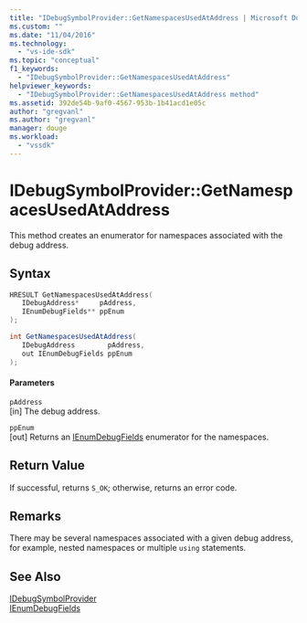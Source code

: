 ```yaml
---
title: "IDebugSymbolProvider::GetNamespacesUsedAtAddress | Microsoft Docs"
ms.custom: ""
ms.date: "11/04/2016"
ms.technology: 
  - "vs-ide-sdk"
ms.topic: "conceptual"
f1_keywords: 
  - "IDebugSymbolProvider::GetNamespacesUsedAtAddress"
helpviewer_keywords: 
  - "IDebugSymbolProvider::GetNamespacesUsedAtAddress method"
ms.assetid: 392de54b-9af0-4567-953b-1b41acd1e05c
author: "gregvanl"
ms.author: "gregvanl"
manager: douge
ms.workload: 
  - "vssdk"
---
```

# IDebugSymbolProvider::GetNamespacesUsedAtAddress
This method creates an enumerator for namespaces associated with the debug address.  
  
## Syntax  
  
```cpp  
HRESULT GetNamespacesUsedAtAddress(   
   IDebugAddress*     pAddress,  
   IEnumDebugFields** ppEnum  
);  
```  
  
```csharp  
int GetNamespacesUsedAtAddress(  
   IDebugAddress        pAddress,  
   out IEnumDebugFields ppEnum  
);  
```  
  
#### Parameters  
 `pAddress`  
 [in] The debug address.  
  
 `ppEnum`  
 [out] Returns an [IEnumDebugFields](../../../extensibility/debugger/reference/ienumdebugfields.md) enumerator for the namespaces.  
  
## Return Value  
 If successful, returns `S_OK`; otherwise, returns an error code.  
  
## Remarks  
 There may be several namespaces associated with a given debug address, for example, nested namespaces or multiple `using` statements.  
  
## See Also  
 [IDebugSymbolProvider](../../../extensibility/debugger/reference/idebugsymbolprovider.md)   
 [IEnumDebugFields](../../../extensibility/debugger/reference/ienumdebugfields.md)